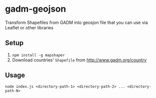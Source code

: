 # gadm-geojson

Transform Shapefiles from GADM into geosjon file that you can use via Leaflet or other libraries

## Setup

1. `npm install -g mapshaper`
2. Download countries' `Shapefile` from http://www.gadm.org/country

## Usage

`node index.js <directory-path-1> <directory-path-2> ... <directory-path-N>`
